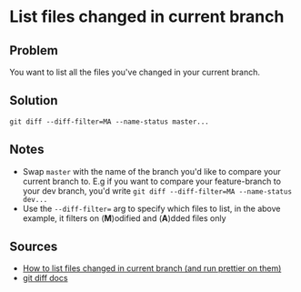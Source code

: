 # List files changed in current branch


## Problem
<!-- 
What do you want to achieve?
-->

You want to list all the files you've changed in your current branch.


## Solution
<!-- 
How do you do it>
-->

```commandline
git diff --diff-filter=MA --name-status master...
```


## Notes
<!-- 
The how, why, any caveats?
-->

- Swap `master` with the name of the branch you'd like to compare your current branch to. E.g if you want to compare your feature-branch to your dev branch, you'd write `git diff --diff-filter=MA --name-status dev...`
- Use the `--diff-filter=` arg to specify which files to list, in the above example, it filters on (**M**)odified and (**A**)dded files only

## Sources
<!-- 
What links, blogs, articles helped you achieve this
-->
- [How to list files changed in current branch (and run prettier on them)](https://dev.to/darraghor/how-to-list-files-changed-in-current-branch-and-run-prettier-on-them-38oe)
- [git diff docs](https://git-scm.com/docs/git-diff)
